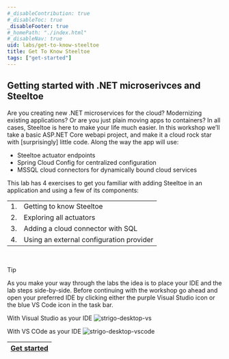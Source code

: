 ```yaml
---
#_disableContribution: true
#_disableToc: true
_disableFooter: true
#_homePath: "./index.html"
#_disableNav: true
uid: labs/get-to-know-steeltoe
title: Get To Know Steeltoe
tags: ["get-started"]
---
```


[strigo-desktop-vs]: ~/labs/images/strigo-desktop-vs.png "Strigo windows placement with Visual Studio"
[strigo-desktop-vscode]: ~/labs/images/strigo-desktop-vscode.png "Strigo windows placement with VS Code"

[exercise-1-link]: exercise1.md
[exercise-2-link]: exercise2.md
[exercise-3-link]: exercise3.md
[exercise-4-link]: exercise4.md

## Getting started with .NET microserivces and Steeltoe

Are you creating new .NET microservices for the cloud? Modernizing existing applications? Or are you just plain moving apps to containers? In all cases, Steeltoe is here to make your life much easier. In this workshop we’ll take a basic ASP.NET Core webapi project, and make it a cloud rock star with [surprisingly] little code. Along the way the app will use:

- Steeltoe actuator endpoints
- Spring Cloud Config for centralized configuration
- MSSQL cloud connectors for dynamically bound cloud services

This lab has 4 exercises to get you familiar with adding Steeltoe in an application and using a few of its components:

|||
|:--:|:--|
|1.|Getting to know Steeltoe|
|2.|Exploring all actuators|
|3.|Adding a cloud connector with SQL|
|4.|Using an external configuration provider|

<br/>

>[!TIP]
> As you make your way through the labs the idea is to place your IDE and the lab steps side-by-side. Before continuing with the workshop go ahead and open your preferred IDE by clicking either the purple Visual Studio icon or the blue VS Code icon in the task bar.

With Visual Studio as your IDE
![strigo-desktop-vs]

With VS COde as your IDE
![strigo-desktop-vscode]

|[Get started][exercise-1-link]|
|:--:|
